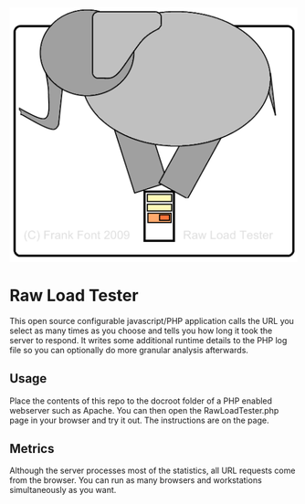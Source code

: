 ![RawLoadTester Logo](images/R4MElephantA_520.gif)

# Raw Load Tester

This open source configurable javascript/PHP application calls the URL you select as many times as you choose and tells you how long it took the server to respond. It writes some additional runtime details to the PHP log file so you can optionally do more granular analysis afterwards.

## Usage

Place the contents of this repo to the docroot folder of a PHP enabled webserver such as Apache.  You can then open the RawLoadTester.php page in your browser and try it out.  The instructions are on the page.

## Metrics

Although the server processes most of the statistics, all URL requests come from the browser. You can run as many browsers and workstations simultaneously as you want. 
